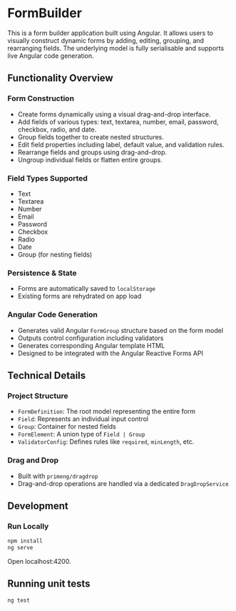 # FormBuilder

This is a form builder application built using Angular. It allows users to visually construct dynamic forms by adding, editing, grouping, and rearranging fields. The underlying model is fully serialisable and supports live Angular code generation.

## Functionality Overview

### Form Construction

- Create forms dynamically using a visual drag-and-drop interface.
- Add fields of various types: text, textarea, number, email, password, checkbox, radio, and date.
- Group fields together to create nested structures.
- Edit field properties including label, default value, and validation rules.
- Rearrange fields and groups using drag-and-drop.
- Ungroup individual fields or flatten entire groups.

### Field Types Supported

- Text
- Textarea
- Number
- Email
- Password
- Checkbox
- Radio
- Date
- Group (for nesting fields)

### Persistence & State

- Forms are automatically saved to `localStorage`
- Existing forms are rehydrated on app load

### Angular Code Generation

- Generates valid Angular `FormGroup` structure based on the form model
- Outputs control configuration including validators
- Generates corresponding Angular template HTML
- Designed to be integrated with the Angular Reactive Forms API

## Technical Details

### Project Structure

- `FormDefinition`: The root model representing the entire form
- `Field`: Represents an individual input control
- `Group`: Container for nested fields
- `FormElement`: A union type of `Field | Group`
- `ValidatorConfig`: Defines rules like `required`, `minLength`, etc.

### Drag and Drop

- Built with `primeng/dragdrop`
- Drag-and-drop operations are handled via a dedicated `DragDropService`

## Development

### Run Locally

```bash
npm install
ng serve
```

Open localhost:4200.

## Running unit tests

```bash
ng test
```
